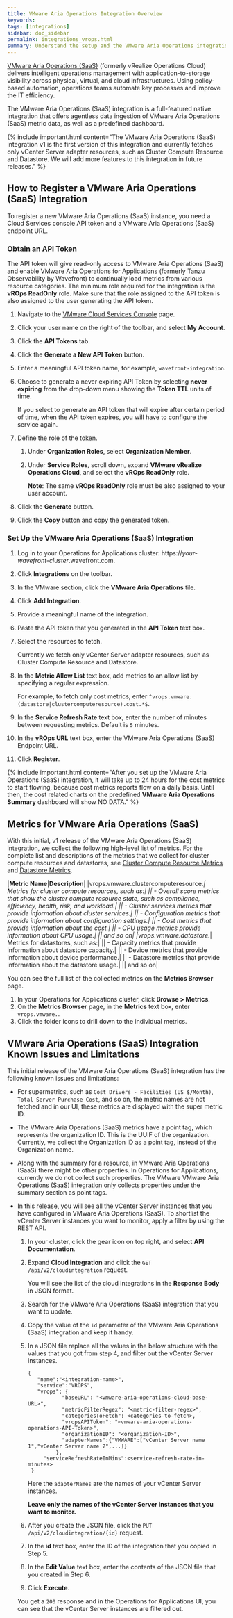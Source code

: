 ```yaml
---
title: VMware Aria Operations Integration Overview
keywords:
tags: [integrations]
sidebar: doc_sidebar
permalink: integrations_vrops.html
summary: Understand the setup and the VMware Aria Operations integration v1 limitations and caveats.
---
```

[VMware Aria Operations (SaaS)](https://www.vmware.com/products/aria-operations.html) (formerly vRealize Operations Cloud) delivers intelligent operations management with application-to-storage visibility across physical, virtual, and cloud infrastructures. Using policy-based automation, operations teams automate key processes and improve the IT efficiency.


The VMware Aria Operations (SaaS) integration is a full-featured native integration that offers agentless data ingestion of VMware Aria Operations (SaaS) metric data, as well as a predefined dashboard. 

{% include important.html content="The VMware Aria Operations (SaaS) integration v1 is the first version of this integration and currently fetches only vCenter Server adapter resources, such as Cluster Compute Resource and Datastore. We will add more features to this integration in future releases." %}

## How to Register a VMware Aria Operations (SaaS) Integration

To register a new VMware Aria Operations (SaaS) instance, you need a Cloud Services console API token and a VMware Aria Operations (SaaS) endpoint URL.

### Obtain an API Token

The API token will give read-only access to VMware Aria Operations (SaaS) and enable VMware Aria Operations for Applications (formerly Tanzu Observability by Wavefront) to continually load metrics from various resource categories. The minimum role required for the integration is the **vROps ReadOnly** role. Make sure that the role assigned to the API token is also assigned to the user generating the API token.

1. Navigate to the [VMware Cloud Services Console](https://console.cloud.vmware.com/csp/gateway/discovery) page.
1. Click your user name on the right of the toolbar, and select **My Account**.
1. Click the **API Tokens** tab.
1. Click the **Generate a New API Token** button.
1. Enter a meaningful API token name, for example, `wavefront-integration`.
1. Choose to generate a never expiring API Token by selecting **never expiring** from the drop-down menu showing the **Token TTL** units of time.

   If you select to generate an API token that will expire after certain period of time, when the API token expires, you will have to configure the service again.
   
1. Define the role of the token. 
   
   1. Under **Organization Roles**, select **Organization Member**.
   1. Under **Service Roles**, scroll down, expand **VMware vRealize Operations Cloud**, and select the **vROps ReadOnly** role.
   
      **Note**: The same **vROps ReadOnly** role must be also assigned to your user account.
1. Click the **Generate** button.
1. Click the **Copy** button and copy the generated token.

### Set Up the VMware Aria Operations (SaaS) Integration

1. Log in to your Operations for Applications cluster: https://*your-wavefront-cluster*.wavefront.com.
1. Click **Integrations** on the toolbar. 
1. In the VMware section, click the **VMware Aria Operations** tile.
1. Click **Add Integration**.
1. Provide a meaningful name of the integration.
1. Paste the API token that you generated in the **API Token** text box.
1. Select the resources to fetch.
   
   Currently we fetch only vCenter Server adapter resources, such as Cluster Compute Resource and Datastore.
   
1. In the **Metric Allow List** text box, add metrics to an allow list by specifying a regular expression. 

   For example, to fetch only cost metrics, enter `^vrops.vmware.(datastore|clustercomputeresource).cost.*$`.
   
1. In the **Service Refresh Rate** text box, enter the number of minutes between requesting metrics. Default is `5` minutes.
1. In the **vROps URL** text box, enter the VMware Aria Operations (SaaS) Endpoint URL.
1. Click **Register**.


{% include important.html content="After you set up the VMware Aria Operations (SaaS) integration, it will take up to 24 hours for the cost metrics to start flowing, because cost metrics reports flow on a daily basis. Until then, the cost related charts on the predefined **VMware Aria Operations Summary** dashboard will show NO DATA." %}


## Metrics for VMware Aria Operations (SaaS)

With this initial, v1 release of the VMware Aria Operations (SaaS) integration, we collect the following high-level list of metrics. For the complete list and descriptions of the metrics that we collect for cluster compute resources and datastores, see [Cluster Compute Resource Metrics](https://docs.vmware.com/en/vRealize-Operations/8.6/com.vmware.vcom.metrics.doc/GUID-F6638548-7D0D-42A4-B774-9BF1EFB95E94.html) and [Datastore Metrics](https://docs.vmware.com/en/vRealize-Operations/8.6/com.vmware.vcom.metrics.doc/GUID-A77F1497-A21F-40A9-B240-446A66A174DD.html).


|**Metric Name**|**Description**|
|vrops.vmware.clustercomputeresource.*| Metrics for cluster compute resources, such as:|
|| - Overall score metrics that show the cluster compute resource state, such as compliance, efficiency, health, risk, and workload.|
|| - Cluster services metrics that provide information about cluster services.|
|| - Configuration metrics that provide information about configuration settings.|
|| - Cost metrics that provide information about the cost.|
|| - CPU usage metrics provide information about CPU usage.|
|| and so on|
|vrops.vmware.datastore.*| Metrics for datastores, such as:|
|| - Capacity metrics that provide information about datastore capacity.|
|| - Device metrics that provide information about device performance.|
|| - Datastore metrics that provide information about the datastore usage.|
|| and so on|


You can see the full list of the collected metrics on the **Metrics Browser** page.

1. In your Operations for Applications cluster, click **Browse > Metrics**.
2. On the **Metrics Browser** page, in the **Metrics** text box, enter `vrops.vmware.`.
3. Click the folder icons to drill down to the individual metrics. 

## VMware Aria Operations (SaaS) Integration Known Issues and Limitations

This initial release of the VMware Aria Operations (SaaS) integration has the following known issues and limitations:

* For supermetrics, such as `Cost Drivers - Facilities (US $/Month)`, `Total Server Purchase Cost`, and so on, the metric names are not fetched and in our UI, these metrics are displayed with the super metric ID.
* The VMware Aria Operations (SaaS) metrics have a point tag, which represents the organization ID. This is the UUIF of the organization. Currently, we collect the Organization ID as a point tag, instead of the Organization name.
* Along with the summary for a resource, in VMware Aria Operations (SaaS) there might be other properties. In Operations for Applications, currently we do not collect such properties. The VMware VMware Aria Operations (SaaS) integration only collects properties under the summary section as point tags.
* In this release, you will see all the vCenter Server instances that you have configured in VMware Aria Operations (SaaS). To shortlist the vCenter Server instances you want to monitor, apply a filter by using the REST API. 
  1. In your cluster, click the gear icon on top right, and select **API Documentation**.
  2. Expand **Cloud Integration** and click the `GET /api/v2/cloudintegration` request.
     
     You will see the list of the cloud integrations in the **Response Body** in JSON format. 

   4. Search for the VMware Aria Operations (SaaS) integration that you want to update.
   5. Copy the value of the `id` parameter of the VMware Aria Operations (SaaS) integration and keep it handy. 
   6. In a JSON file replace all the values in the below structure with the values that you got from step 4, and filter out the vCenter Server instances.
   
       ```
       {
          "name":"<integration-name>",
          "service":"VROPS",
          "vrops": {
                  "baseURL": "<vmware-aria-operations-cloud-base-URL>",
                  "metricFilterRegex": "<metric-filter-regex>",
                  "categoriesToFetch": <categories-to-fetch>,
                  "vropsAPIToken": "<vmware-aria-operations-operations-API-Token>",
                  "organizationID": "<organization-ID>",
                  "adapterNames":{"VMWARE":["vCenter Server name 1","vCenter Server name 2",...]}
                },
            "serviceRefreshRateInMins":<service-refresh-rate-in-minutes>
        }
       ```
       Here the `adapterNames` are the names of your vCenter Server instances. 
       
       **Leave only the names of the vCenter Server instances that you want to monitor.**
    
    7. After you create the JSON file, click the `PUT /api/v2/cloudintegration/{id}` request.
    8. In the **id** text box, enter the ID of the integration that you copied in Step 5.
    9. In the **Edit Value** text box, enter the contents of the JSON file that you created in Step 6.
    10. Click **Execute**. 
    
   You get a `200` response and in the Operations for Applications UI, you can see that the vCenter Server instances are filtered out.
